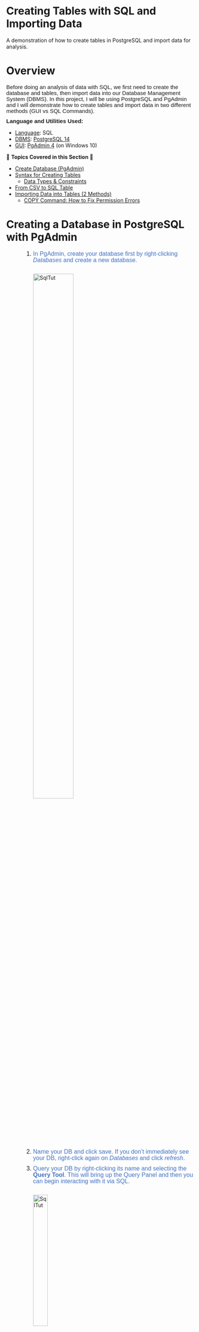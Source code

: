 # Creating Tables with SQL and Importing Data
A demonstration of how to create tables in PostgreSQL and import data for analysis.

# Overview
<p style='margin-top:0in;margin-right:0in;margin-bottom:8.0pt;margin-left:0in;line-height:107%;font-size:15px;font-family:"Calibri",sans-serif;'>Before doing an analysis of data with SQL, we first need to create the database and tables, then import data into our Database Management System (DBMS). In this project, I will be using PostgreSQL and PgAdmin and I will demonstrate how to create tables and import data in two different methods (GUI vs SQL Commands).</p>
<p style='margin-top:0in;margin-right:0in;margin-bottom:8.0pt;margin-left:0in;line-height:107%;font-size:15px;font-family:"Calibri",sans-serif;'><strong>Language and Utilities Used:</strong></p>
<ul style="list-style-type: disc;">
    <li><u>Language</u>: SQL</li>
    <li><u>DBMS</u>: <a href ="https://www.postgresql.org/">PostgreSQL 14</a></li>
    <li><u>GUI</u>: <a href ="https://www.pgadmin.org">PgAdmin 4</a> (on Windows 10)</li> 
</ul>

📑 <b>Topics Covered in this Section</b> 📑

- <a href ="https://github.com/delaney-data/SQL-CreateTablesImport/edit/main/README.md#creating-a-database-in-postgresql-with-pgadmin">Create Database (PgAdmin)</a>
- <a href ="https://github.com/delaney-data/SQL-CreateTablesImport/edit/main/README.md#creating-tables-in-postgresql">Syntax for Creating Tables</a>
	- <a href ="https://github.com/delaney-data/SQL-CreateTablesImport/edit/main/README.md#creating-tables-data-types--constraints">Data Types & Constraints</a> 
- <a href ="https://github.com/delaney-data/SQL-CreateTablesImport/edit/main/README.md#csv-dataset-%EF%B8%8F-sql-table">From CSV to SQL Table</a> 
- <a href ="https://github.com/delaney-data/SQL-CreateTablesImport/edit/main/README.md#import-data-into-tables-2-methods">Importing Data into Tables (2 Methods)</a>
	- <a href ="https://github.com/delaney-data/SQL-CreateTablesImport/edit/main/README.md#how-to-fix-copy-errors">COPY Command: How to Fix Permission Errors</a>





# Creating a Database in PostgreSQL with PgAdmin
<p style="margin-top:0in;margin-right:0in;margin-bottom:8.0pt;margin-left:0in;line-height:107%;font-size:15px;font-family:&quot;Calibri&quot;,sans-serif;"></p>
<ol style="margin-bottom:0in;list-style-type: decimal;margin-left:0.5in;">
    <li style="margin: 0in 0in 8pt; line-height: 107%; font-size: 16px; font-family: Arial, Helvetica, sans-serif; text-align: left;"><span style="color: rgb(68, 114, 196);">In PgAdmin, create your database first by right-clicking <em>Databases</em> and create a new database.</span></li>
    <br><img src="https://i.imgur.com/5ctigjL.png" height="60%" width="50%" alt="SqlTut"/></br>
    <li style="margin: 0in 0in 8pt; line-height: 107%; font-size: 16px; font-family: Arial, Helvetica, sans-serif; text-align: left;"><span style="color: rgb(68, 114, 196);">Name your DB and click save. If you don&rsquo;t immediately see your DB, right-click again on <em>Databases</em> and click <em>refresh</em>.</span></li>
    <li style="margin: 0in 0in 8pt; line-height: 107%; font-size: 16px; font-family: Arial, Helvetica, sans-serif; text-align: left;"><span style="color: rgb(68, 114, 196);">Query your DB by right-clicking its name and selecting the <strong>Query Tool</strong>.&nbsp;This will bring up the Query Panel and then you can begin interacting with it via SQL.&nbsp;</span></li><br><img src="https://i.imgur.com/e1eVuUq.png" height =30% width=30% alt="SqlTut"/></br>
</ol>


Note: If you are working with multiple databases at once, you can keep track of which one you are currently via the name in the Query Panel. The panel name defines which DB you are in : `YourDatabaseName / PostgreSQL Version #`


# Creating tables in PostgreSQL
As a best practice, before creating tables that are based on a dataset in any SQL database:

- <strong>🔎 Review your headers and data types in your dataset</strong>🔎
	- The column headers from your <b>dataset</b> must match your <b>SQL table headers</b> and your data types must also agree in order to import into the table. 
     	- Data type issue example: A column data type as a `VARCHAR` when the corresponding <i>source</i> values is an `INTEGER`.
     	- Null issue: Be familiar with your data set. 
     		- You might discover there are `null` strings represented by 'NA' in your column that is assigned an Integer type (which cannot read strings of text). 
	I demonstrate how to handle nulls in the import section.

For this project, I will use a dataset from Kaggle.com (USA People Without Internet in 2016). 

From the CSV file, I will create two tables in PostgreSQL:
- A county population table (county_pop) which will have the population and racial data with the percentage of each county with no internet access.
- An education level and income level table (education_income) that has the education, median age, and income to compare to the population table.

This is the general syntax for creating a table:

```sql
CREATE TABLE table_name (
                column_name TYPE column_constraint,

                column_name TYPE column_constraint,

                column_name TYPE column_constraint
                );

--- Don't forget the commas between your columns
```

## Creating Tables: Data Types & Constraints
- A <b>DATA TYPE</b> specifies the pattern (Text, Number...) of the data and how the value is stored. The values must adhere to the requirements of the type for PostgreSQL to accept.
    - Common data types:
        - True or False `boolean`
        - Character  `char`, `varchar`, and `text`
        - Numeric `integer` and `float`
        - Temporal `date`, `time`, `timestamp`


        PostgreSQL has many data types, for more details on each type (and storage limitations) refer to this handy documentation:                          https://www.postgresql.org/docs/current/datatype.html

- A column <b>CONSTRAINT</b> is an additional requirement or condition for the values in that column. 
    - Common column constaints:
        - `NOT NULL` Ensures there is never <i>null</i> data (or an absence of data). Very useful when importing new data to table. For example, if you are importing new  data into a customer sales table and company policy is to always require an email address you would set the email_address column constraint as `NOT NULL`.  
         
        - `UNIQUE` Ensures that each value in the column is unique (not repeated). For example, you may want to ensure each row of a phone number column is unique per person.
        - `PRIMARY KEY` An assigned number, used to uniquely identify each row in a table. This can allow you to target, retrieve or modify a row based on the specific PK (primary key).
	
		- `SERIAL` A way of automatically creating new PK integers (adds +1) as new row data is entered into a table.
	
		For more details on constraints: https://www.postgresql.org/docs/14/ddl-constraints.html

### CSV Dataset ➡️ SQL Table:
Upon reviewing the headers and data types my CSV dataset below, I can build my SQL query to create the table structure.
<br><img src="https://i.imgur.com/bRSOTyf.png?1" height="80%" width="70%" alt="SqlTut"/></br>     
```sql

--- First table (county_pop)
--- Contains counties, states, total popoulation numbers (indicated with 'P_'), race numbers, and a percentage of each without having Internet.

CREATE TABLE county_pop(
	id_pop SERIAL PRIMARY KEY,
	county VARCHAR(55) NOT NULL,
	state VARCHAR(2) NOT NULL,
	P_total INT,
	P_white INT,
	P_black INT,
	P_asian INT,	
	P_native INT,
	P_hawaiian INT,
	P_others INT,
	percent_no_internet decimal
	);
```

```sql
--- Second table (education_income)
--- Contains population numbers for education levels, poverty levels, and median age and median income per counties and states.

CREATE TABLE education_income(
	id SERIAL PRIMARY KEY,
	county VARCHAR(55) NOT NULL,
	state VARCHAR(2) NOT NULL,
	P_below_middle_school INT,
	P_some_high_school INT,
	P_high_school_equivalent INT,
	P_some_college INT,	
	P_bachelor_and_above INT,
	P_below_poverty INT,
	median_age decimal,
	median_household_income decimal,
	median_rent_per_income decimal
	);
```

Tip: If you make a mistake when assigning a data type or constraint, use the `ALTER` statement.


```sql
--- Changing data type for a column

ALTER TABLE table_name
	ALTER COLUMN column_name 
	TYPE your_new_data_type
```

```sql
--- Removing a constraint
--- To add, replace drop with ADD

ALTER TABLE table_name
	ALTER COLUMN column_name 
	DROP constraint_name
```



# Import Data into Tables (2 methods)
Now that we have tables in the database, we need to insert data into those tables. Here are two different ways to accomplish this:

<br><strong>1. Using PgAdmin (GUI method)</strong></br>
- This is the easiest. Does not require special file permissions
- Right-click on your database 
➡️ go to <strong>Schemas</strong>
➡️ <strong>Tables</strong>
➡️ Right-click on your table and select <strong>Import/Export Data</strong>
<br>
	On the options side, locate the file path of your CSV dataset and toggle headers ON:</br>
<br><img src="https://i.imgur.com/S8jT1Yw.png?1" height="80%" width="50%" alt="SqlTut"/>
<br>
 On the columns side, select all columns in the file to import (minus the ID primary key column we created for the table). 
 <br>Note: If your dataset includes null strings (as in, nulls are represented by NA or some other string in your data), you need to specify what PostgreSQL should do when it encounters ‘NA’ in the data. For my example, I have the NULL Strings as ‘NA’. <br>
       <br><img src="https://i.imgur.com/bPTFrzW.png" height="80%" width="50%" alt="SqlTut"/>
    <br></li>
<p><strong>2. Using the SQL COPY command</strong></p>
<ul>
    <li>Requires special permissions for PostgreSQL to read/write files to the local PC (if that&rsquo;s where you&rsquo;re pulling data).</li>
</ul>
<p><u>General COPY command syntax:</u></p>


```sql
COPY table_name (column_name, column_name, etc ...)
FROM ‘C:\Users\Name\Location.csv’
DELIMITER ‘,’ 
NULL ‘NA’ 
CSV HEADER; 
```
### How to Fix COPY Errors:
If you get a permission error from PostgreSQL, similar to something like 
<br>`ERROR: could not open files "YourFile.csv" for reading: Permission Denied"`
<br>
<br>There are a couple of ways to approach this, but for my purposes I changed the permission settings for one specific file. 
- Go to the file/folder you are using for your dataset
- Right click the file/folder
- Give Access to ➡️ Specific People
- Give Read/Write permissions to <i>Everyone</I> (giving the Write permission will allow you to <i>export</i> from PostgreSQL, if that is a step you want)

For both of these import methods, the <i>messages</i> box in your Query Panel will return something like:
<br>
`COPY 820
Query returned succesfullly in 46 msec.`
	The 820 integer for this example is the total count of number of rows successfully imported. 

# Conclusion
In summary, we have: 
- Created a simple database using PgAdmin
- Created Tables
	- Basic Table Syntax
	- Covered Common Data Types
	- Covered Common Constraints
	- Used a Dataset (CVS file) to Create a Table in the Database
- Imported Values
	- Graphic Interface Method
	- COPY Command Method

Now we can begin analyzing the data with SQL commands to answer questions about our dataset. 

This concludes this chapter of the project and we will move to analyzing in the next section (I will update with a link once the write-up is complete). Thanks for reading! 👋
